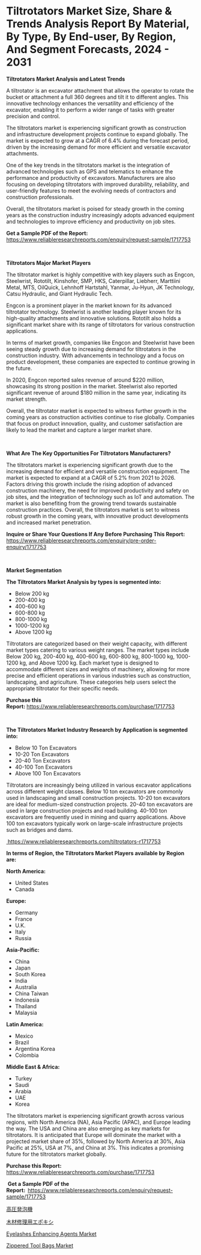 <p><h1>Tiltrotators Market Size, Share & Trends Analysis Report By Material, By Type, By End-user, By Region, And Segment Forecasts, 2024 - 2031</h1></p><p><strong>Tiltrotators Market Analysis and Latest Trends</strong></p>
<p><p>A tiltrotator is an excavator attachment that allows the operator to rotate the bucket or attachment a full 360 degrees and tilt it to different angles. This innovative technology enhances the versatility and efficiency of the excavator, enabling it to perform a wider range of tasks with greater precision and control.</p><p>The tiltrotators market is experiencing significant growth as construction and infrastructure development projects continue to expand globally. The market is expected to grow at a CAGR of 6.4% during the forecast period, driven by the increasing demand for more efficient and versatile excavator attachments.</p><p>One of the key trends in the tiltrotators market is the integration of advanced technologies such as GPS and telematics to enhance the performance and productivity of excavators. Manufacturers are also focusing on developing tiltrotators with improved durability, reliability, and user-friendly features to meet the evolving needs of contractors and construction professionals.</p><p>Overall, the tiltrotators market is poised for steady growth in the coming years as the construction industry increasingly adopts advanced equipment and technologies to improve efficiency and productivity on job sites.</p></p>
<p><strong>Get a Sample PDF of the Report:&nbsp;</strong> <a href="https://www.reliableresearchreports.com/enquiry/request-sample/1717753">https://www.reliableresearchreports.com/enquiry/request-sample/1717753</a></p>
<p>&nbsp;</p>
<p><strong>Tiltrotators Major Market Players</strong></p>
<p><p>The tiltrotator market is highly competitive with key players such as Engcon, Steelwrist, Rototilt, Kinshofer, SMP, HKS, Caterpillar, Liebherr, Marttiini Metal, MTS, OilQuick, Lehnhoff Hartstahl, Yanmar, Ju-Hyun, JK Technology, Catsu Hydraulic, and Giant Hydraulic Tech. </p><p>Engcon is a prominent player in the market known for its advanced tiltrotator technology. Steelwrist is another leading player known for its high-quality attachments and innovative solutions. Rototilt also holds a significant market share with its range of tiltrotators for various construction applications. </p><p>In terms of market growth, companies like Engcon and Steelwrist have been seeing steady growth due to increasing demand for tiltrotators in the construction industry. With advancements in technology and a focus on product development, these companies are expected to continue growing in the future. </p><p>In 2020, Engcon reported sales revenue of around $220 million, showcasing its strong position in the market. Steelwrist also reported significant revenue of around $180 million in the same year, indicating its market strength. </p><p>Overall, the tiltrotator market is expected to witness further growth in the coming years as construction activities continue to rise globally. Companies that focus on product innovation, quality, and customer satisfaction are likely to lead the market and capture a larger market share.</p></p>
<p>&nbsp;</p>
<p><strong>What Are The Key Opportunities For Tiltrotators Manufacturers?</strong></p>
<p><p>The tiltrotators market is experiencing significant growth due to the increasing demand for efficient and versatile construction equipment. The market is expected to expand at a CAGR of 5.2% from 2021 to 2026. Factors driving this growth include the rising adoption of advanced construction machinery, the need for improved productivity and safety on job sites, and the integration of technology such as IoT and automation. The market is also benefiting from the growing trend towards sustainable construction practices. Overall, the tiltrotators market is set to witness robust growth in the coming years, with innovative product developments and increased market penetration.</p></p>
<p><strong>Inquire or Share Your Questions If Any Before Purchasing This Report:</strong> <a href="https://www.reliableresearchreports.com/enquiry/pre-order-enquiry/1717753">https://www.reliableresearchreports.com/enquiry/pre-order-enquiry/1717753</a></p>
<p>&nbsp;</p>
<p><strong>Market Segmentation</strong></p>
<p><strong>The Tiltrotators Market Analysis by types is segmented into:</strong></p>
<p><ul><li>Below 200 kg</li><li>200-400 kg</li><li>400-600 kg</li><li>600-800 kg</li><li>800-1000 kg</li><li>1000-1200 kg</li><li>Above 1200 kg</li></ul></p>
<p><p>Tiltrotators are categorized based on their weight capacity, with different market types catering to various weight ranges. The market types include Below 200 kg, 200-400 kg, 400-600 kg, 600-800 kg, 800-1000 kg, 1000-1200 kg, and Above 1200 kg. Each market type is designed to accommodate different sizes and weights of machinery, allowing for more precise and efficient operations in various industries such as construction, landscaping, and agriculture. These categories help users select the appropriate tiltrotator for their specific needs.</p></p>
<p><strong>Purchase this Report:&nbsp;</strong><a href="https://www.reliableresearchreports.com/purchase/1717753">https://www.reliableresearchreports.com/purchase/1717753</a></p>
<p>&nbsp;</p>
<p><strong>The Tiltrotators Market Industry Research by Application is segmented into:</strong></p>
<p><ul><li>Below 10 Ton Excavators</li><li>10-20 Ton Excavators</li><li>20-40 Ton Excavators</li><li>40-100 Ton Excavators</li><li>Above 100 Ton Excavators</li></ul></p>
<p><p>Tiltrotators are increasingly being utilized in various excavator applications across different weight classes. Below 10 ton excavators are commonly used in landscaping and small construction projects. 10-20 ton excavators are ideal for medium-sized construction projects. 20-40 ton excavators are used in large construction projects and road building. 40-100 ton excavators are frequently used in mining and quarry applications. Above 100 ton excavators typically work on large-scale infrastructure projects such as bridges and dams.</p></p>
<p><a href="https://www.reliableresearchreports.com/tiltrotators-r1717753">&nbsp;https://www.reliableresearchreports.com/tiltrotators-r1717753</a></p>
<p><strong>In terms of Region, the Tiltrotators Market Players available by Region are:</strong></p>
<p>
    <p> <strong> North America: </strong>
        <ul>
            <li>United States</li>
            <li>Canada</li>
        </ul>
        </p> 
    <p> <strong> Europe: </strong>
        <ul>
            <li>Germany</li>
            <li>France</li>
            <li>U.K.</li>
            <li>Italy</li>
            <li>Russia</li>
        </ul>
        </p> 
    <p> <strong> Asia-Pacific: </strong>
        <ul>
            <li>China</li>
            <li>Japan</li>
            <li>South Korea</li>
            <li>India</li>
            <li>Australia</li>
            <li>China Taiwan</li>
            <li>Indonesia</li>
            <li>Thailand</li>
            <li>Malaysia</li>
        </ul>
        </p> 
    <p> <strong> Latin America: </strong>
        <ul>
            <li>Mexico</li>
            <li>Brazil</li>
            <li>Argentina Korea</li>
            <li>Colombia</li>
        </ul>
        </p> 
    <p> <strong> Middle East & Africa: </strong>
        <ul>
            <li>Turkey</li>
            <li>Saudi</li>
            <li>Arabia</li>
            <li>UAE</li>
            <li>Korea</li>
        </ul>
    </p>
    </p>
<p><p>The tiltrotators market is experiencing significant growth across various regions, with North America (NA), Asia Pacific (APAC), and Europe leading the way. The USA and China are also emerging as key markets for tiltrotators. It is anticipated that Europe will dominate the market with a projected market share of 35%, followed by North America at 30%, Asia Pacific at 25%, USA at 7%, and China at 3%. This indicates a promising future for the tiltrotators market globally.</p></p>
<p><strong>Purchase this Report: </strong><a href="https://www.reliableresearchreports.com/purchase/1717753">https://www.reliableresearchreports.com/purchase/1717753</a></p>
<p>&nbsp;<strong>Get a Sample PDF of the Report:&nbsp;&nbsp;</strong><a href="https://www.reliableresearchreports.com/enquiry/request-sample/1717753">https://www.reliableresearchreports.com/enquiry/request-sample/1717753</a></p>
<p><strong></strong></p>
<p><p><a href="https://medium.com/@chrispbacon162023/%E9%AB%98%E5%9C%A7%E7%99%BA%E6%B3%A1%E6%A9%9F%E5%B8%82%E5%A0%B4%E3%81%AE%E6%B4%9E%E5%AF%9F-%E5%B8%82%E5%A0%B4%E5%8B%95%E5%90%91-%E6%88%90%E9%95%B7-2024%E5%B9%B4%E3%81%8B%E3%82%892031%E5%B9%B4%E3%81%BE%E3%81%A7%E3%81%AE%E4%BA%88%E6%B8%AC-2728228615b6">高圧発泡機</a></p><p><a href="https://medium.com/@lelanadden5645/%E6%9C%A8%E6%9D%90%E8%A3%9C%E4%BF%AE%E7%94%A8%E3%82%A8%E3%83%9D%E3%82%AD%E3%82%B7%E5%B8%82%E5%A0%B4-%E5%B8%82%E5%A0%B4cagr-%E5%B8%82%E5%A0%B4%E3%83%88%E3%83%AC%E3%83%B3%E3%83%89-%E3%81%8A%E3%82%88%E3%81%B3%E6%88%90%E9%95%B7%E6%88%A6%E7%95%A5%E3%81%AB%E9%96%A2%E3%81%99%E3%82%8B%E6%B4%9E%E5%AF%9F-7c847037efec">木材修理用エポキシ</a></p><p><a href="https://www.linkedin.com/pulse/eyelashes-enhancing-agents-market-research-report-its-a221e?trackingId=mgUR0hGZ1upqzE%2Fld2y%2FdQ%3D%3D">Eyelashes Enhancing Agents Market</a></p><p><a href="https://www.linkedin.com/pulse/zippered-tool-bags-market-share-evolution-growth-trends-rbjge?trackingId=y%2BDcEGLqzvEtM2SxAB8Eog%3D%3D">Zippered Tool Bags Market</a></p></p>